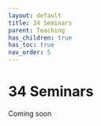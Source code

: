 ```yaml
---
layout: default
title: 34 Seminars
parent: Teaching
has_children: true
has_toc: true
nav_order: 5
---
```


# 34 Seminars

Coming soon
